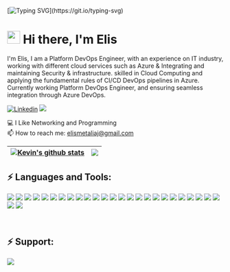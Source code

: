 
[![Typing SVG](https://readme-typing-svg.herokuapp.com?font=Courier+new&color=%23808080&size=40&width=800&duration=6969&lines=Welcome+to+my+profile!)](https://git.io/typing-svg)
# <img src="https://raw.githubusercontent.com/iampavangandhi/iampavangandhi/master/gifs/Hi.gif" width="30px"> Hi there, I'm Elis

I'm Elis, I am a Platform DevOps Engineer, with an experience on IT industry, working with different cloud services such as Azure & Integrating and maintaining Security & infrastructure. skilled in Cloud Computing and applying the fundamental rules of CI/CD DevOps pipelines in Azure. Currently working Platform DevOps Engineer, and ensuring seamless integration through Azure DevOps.

[![Linkedin](https://img.shields.io/badge/LinkedIn-blue?style=for-the-badge&logo=linkedin&labelColor=blue&link=https://www.linkedin.com/in/elis-metaliaj//)](https://www.linkedin.com/in/elis-metaliaj//) 
![](https://komarev.com/ghpvc/?username=elismetaliaj&style=for-the-badge)


:computer: I Like Networking and Programming</br>
:mailbox: How to reach me: <a href="mailto:elismetaliaj@gmail.com">elismetaliaj@gmail.com</a>

| <a href="https://github.com/anuraghazra/github-readme-stats"><img align="center" src="https://github-readme-stats.vercel.app/api?username=elismetaliaj&theme=github_dark&hide=contribs,issues&show_icons=true&hide_border=true" alt="Kevin's github stats" /></a> | <a href="https://github.com/anuraghazra/github-readme-stats"><img align="center" src="https://github-readme-stats.vercel.app/api/top-langs/?username=elismetaliaj&theme=github_dark&layout=compact&hide_border=true" /></a> |
| ------------- | ------------- |


## ⚡ Languages and Tools:
<img src="https://img.shields.io/badge/Azure_DevOps-0078D7?style=for-the-badge&logo=azure-devops&logoColor=white" /> <img src="https://img.shields.io/badge/microsoft%20azure-0089D6?style=for-the-badge&logo=microsoft-azure&logoColor=white" /> <img src="https://img.shields.io/badge/Oracle-F80000?style=for-the-badge&logo=oracle&logoColor=black" />  <img src="https://img.shields.io/badge/Terraform-7B42BC?style=for-the-badge&logo=terraform&logoColor=white" />   <img src="https://img.shields.io/badge/MySQL-005C84?style=for-the-badge&logo=mysql&logoColor=white" />  <img src="https://img.shields.io/badge/Ansible-000000?style=for-the-badge&logo=ansible&logoColor=white" /> <img src="https://img.shields.io/badge/Docker-2CA5E0?style=for-the-badge&logo=docker&logoColor=white" /> <img src="https://img.shields.io/badge/JSS-F7DF1E?style=for-the-badge&logo=JSS&logoColor=white" /> <img src="https://img.shields.io/badge/kubernetes-326ce5.svg?&style=for-the-badge&logo=kubernetes&logoColor=white" /> <img src="https://img.shields.io/badge/Laravel-FF2D20?style=for-the-badge&logo=laravel&logoColor=white" /> <img src="https://img.shields.io/badge/Nginx-009639?style=for-the-badge&logo=nginx&logoColor=white" /> <img src="https://img.shields.io/badge/Postman-FF6C37?style=for-the-badge&logo=Postman&logoColor=white" /> <img src="https://img.shields.io/badge/Shell_Script-121011?style=for-the-badge&logo=gnu-bash&logoColor=white" /> <img src="https://img.shields.io/badge/Xampp-F37623?style=for-the-badge&logo=xampp&logoColor=white" /> <img src="https://img.shields.io/badge/JavaScript-323330?style=for-the-badge&logo=javascript&logoColor=F7DF1E" /> <img src="https://img.shields.io/badge/json-5E5C5C?style=for-the-badge&logo=json&logoColor=white" /> <img src="https://img.shields.io/badge/Python-FFD43B?style=for-the-badge&logo=python&logoColor=blue" /> <img src="https://img.shields.io/badge/Linux-FCC624?style=for-the-badge&logo=linux&logoColor=black" /> <img src="https://img.shields.io/badge/Red%20Hat-EE0000?style=for-the-badge&logo=redhat&logoColor=white" /> <img src="https://img.shields.io/badge/Ubuntu-E95420?style=for-the-badge&logo=ubuntu&logoColor=white" /> <img src="https://img.shields.io/badge/Stack_Overflow-FE7A16?style=for-the-badge&logo=stack-overflow&logoColor=white" /> <img src="https://img.shields.io/badge/DATADOG-632CA6?style=for-the-badge&logo=datadog&logoColor=white" /> <img src="https://img.shields.io/badge/Prometheus-000000?style=for-the-badge&logo=prometheus&labelColor=000000" /> <img src="https://img.shields.io/badge/powershell-5391FE?style=for-the-badge&logo=powershell&logoColor=white" /> <img src="https://img.shields.io/badge/VMware-231f20?style=for-the-badge&logo=VMware&logoColor=white" /> <img src="https://img.shields.io/badge/UpWork-6FDA44?style=for-the-badge&logo=Upwork&logoColor=white" /> <img src="https://img.shields.io/badge/Argo%20CD-1e0b3e?style=for-the-badge&logo=argo&logoColor=#d16044" /> 

</br>

## ⚡ Support:

<img src="https://img.shields.io/badge/UpWork-6FDA44?style=for-the-badge&logo=Upwork&logoColor=white" />

